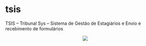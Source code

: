 # tsis
TSIS – Tribunal Sys – Sistema de Gestão de Estagiários e Envio e recebimento de formulários

<center><img src="https://user-images.githubusercontent.com/35781248/35983662-a0b09dfa-0cd9-11e8-9d51-1c8ccfc9de88.jpg">
</center>


